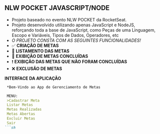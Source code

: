 ## NLW POCKET JAVASCRIPT/NODE
- Projeto baseado no evento NLW POCKET da RocketSeat.
- Projeto desenvolvido utilizando apenas JavaScript e NodeJS, reforçando toda a base de JavaScript, como Peças de uma Linguagem, Escopo e Variáveis, Tipos de Dados, Operadores, etc
- *O PROJETO CONSTA COM AS SEGUINTES FUNCIONALIDADES!*
- ✅ **CRIAÇÃO DE METAS**
- 📒 **LISTAMENTO DAS METAS**
- 📝 **EXIBIÇÃO DE METAS CONCLUÍDAS**
- ❗ **EXIBIÇÃO DAS METAS QUE NÃO FORAM CONCLUÍDAS**
- ❌ **EXCLUSÃO DE METAS**

**INTERFACE DA APLICAÇÃO**

```markdown
 *Bem-Vindo ao App de Gerenciamento de Metas

 MENU:
 >Cadastrar Meta
 Listar Metas
 Metas Realizadas
 Metas Abertas
 Excluir Metas
 Sair
```sh


